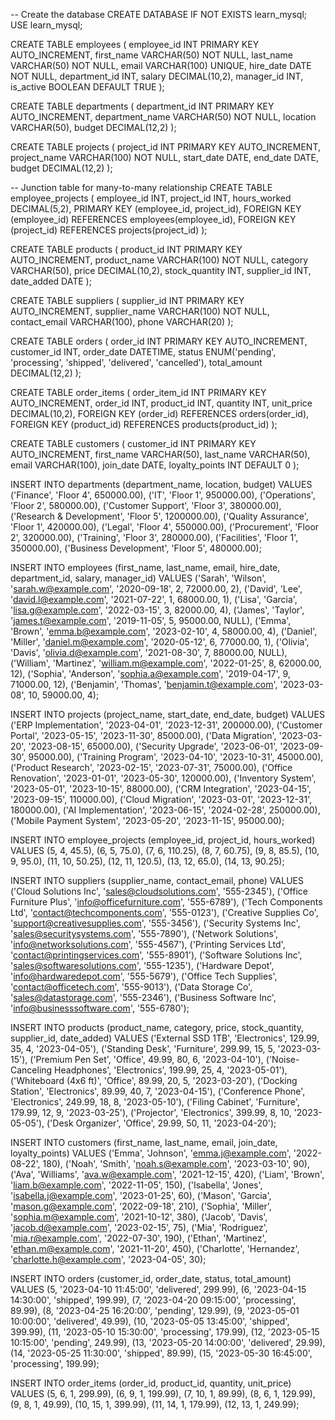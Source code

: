 -- Create the database CREATE DATABASE IF NOT EXISTS learn_mysql; USE learn_mysql;

CREATE TABLE employees ( employee_id INT PRIMARY KEY AUTO_INCREMENT, first_name VARCHAR(50) NOT NULL, last_name VARCHAR(50) NOT NULL, email VARCHAR(100) UNIQUE, hire_date DATE NOT NULL, department_id INT, salary DECIMAL(10,2), manager_id INT, is_active BOOLEAN DEFAULT TRUE );

CREATE TABLE departments ( department_id INT PRIMARY KEY AUTO_INCREMENT, department_name VARCHAR(50) NOT NULL, location VARCHAR(50), budget DECIMAL(12,2) );

CREATE TABLE projects ( project_id INT PRIMARY KEY AUTO_INCREMENT, project_name VARCHAR(100) NOT NULL, start_date DATE, end_date DATE, budget DECIMAL(12,2) );

-- Junction table for many-to-many relationship CREATE TABLE employee_projects ( employee_id INT, project_id INT, hours_worked DECIMAL(5,2), PRIMARY KEY (employee_id, project_id), FOREIGN KEY (employee_id) REFERENCES employees(employee_id), FOREIGN KEY (project_id) REFERENCES projects(project_id) );

CREATE TABLE products ( product_id INT PRIMARY KEY AUTO_INCREMENT, product_name VARCHAR(100) NOT NULL, category VARCHAR(50), price DECIMAL(10,2), stock_quantity INT, supplier_id INT, date_added DATE );

CREATE TABLE suppliers ( supplier_id INT PRIMARY KEY AUTO_INCREMENT, supplier_name VARCHAR(100) NOT NULL, contact_email VARCHAR(100), phone VARCHAR(20) );

CREATE TABLE orders ( order_id INT PRIMARY KEY AUTO_INCREMENT, customer_id INT, order_date DATETIME, status ENUM('pending', 'processing', 'shipped', 'delivered', 'cancelled'), total_amount DECIMAL(12,2) );

CREATE TABLE order_items ( order_item_id INT PRIMARY KEY AUTO_INCREMENT, order_id INT, product_id INT, quantity INT, unit_price DECIMAL(10,2), FOREIGN KEY (order_id) REFERENCES orders(order_id), FOREIGN KEY (product_id) REFERENCES products(product_id) );

CREATE TABLE customers ( customer_id INT PRIMARY KEY AUTO_INCREMENT, first_name VARCHAR(50), last_name VARCHAR(50), email VARCHAR(100), join_date DATE, loyalty_points INT DEFAULT 0 );

INSERT INTO departments (department_name, location, budget) VALUES ('Finance', 'Floor 4', 650000.00), ('IT', 'Floor 1', 950000.00), ('Operations', 'Floor 2', 580000.00), ('Customer Support', 'Floor 3', 380000.00), ('Research & Development', 'Floor 5', 1200000.00), ('Quality Assurance', 'Floor 1', 420000.00), ('Legal', 'Floor 4', 550000.00), ('Procurement', 'Floor 2', 320000.00), ('Training', 'Floor 3', 280000.00), ('Facilities', 'Floor 1', 350000.00), ('Business Development', 'Floor 5', 480000.00);

INSERT INTO employees (first_name, last_name, email, hire_date, department_id, salary, manager_id) VALUES ('Sarah', 'Wilson', 'sarah.w@example.com', '2020-09-18', 2, 72000.00, 2), ('David', 'Lee', 'david.l@example.com', '2021-07-22', 1, 68000.00, 1), ('Lisa', 'Garcia', 'lisa.g@example.com', '2022-03-15', 3, 82000.00, 4), ('James', 'Taylor', 'james.t@example.com', '2019-11-05', 5, 95000.00, NULL), ('Emma', 'Brown', 'emma.b@example.com', '2023-02-10', 4, 58000.00, 4), ('Daniel', 'Miller', 'daniel.m@example.com', '2020-05-12', 6, 77000.00, 1), ('Olivia', 'Davis', 'olivia.d@example.com', '2021-08-30', 7, 88000.00, NULL), ('William', 'Martinez', 'william.m@example.com', '2022-01-25', 8, 62000.00, 12), ('Sophia', 'Anderson', 'sophia.a@example.com', '2019-04-17', 9, 71000.00, 12), ('Benjamin', 'Thomas', 'benjamin.t@example.com', '2023-03-08', 10, 59000.00, 4);

INSERT INTO projects (project_name, start_date, end_date, budget) VALUES ('ERP Implementation', '2023-04-01', '2023-12-31', 200000.00), ('Customer Portal', '2023-05-15', '2023-11-30', 85000.00), ('Data Migration', '2023-03-20', '2023-08-15', 65000.00), ('Security Upgrade', '2023-06-01', '2023-09-30', 95000.00), ('Training Program', '2023-04-10', '2023-10-31', 45000.00), ('Product Research', '2023-02-15', '2023-07-31', 75000.00), ('Office Renovation', '2023-01-01', '2023-05-30', 120000.00), ('Inventory System', '2023-05-01', '2023-10-15', 88000.00), ('CRM Integration', '2023-04-15', '2023-09-15', 110000.00), ('Cloud Migration', '2023-03-01', '2023-12-31', 180000.00), ('AI Implementation', '2023-06-15', '2024-02-28', 250000.00), ('Mobile Payment System', '2023-05-20', '2023-11-15', 95000.00);

INSERT INTO employee_projects (employee_id, project_id, hours_worked) VALUES (5, 4, 45.5), (6, 5, 75.0), (7, 6, 110.25), (8, 7, 60.75), (9, 8, 85.5), (10, 9, 95.0), (11, 10, 50.25), (12, 11, 120.5), (13, 12, 65.0), (14, 13, 90.25);

INSERT INTO suppliers (supplier_name, contact_email, phone) VALUES ('Cloud Solutions Inc', 'sales@cloudsolutions.com', '555-2345'), ('Office Furniture Plus', 'info@officefurniture.com', '555-6789'), ('Tech Components Ltd', 'contact@techcomponents.com', '555-0123'), ('Creative Supplies Co', 'support@creativesupplies.com', '555-3456'), ('Security Systems Inc', 'sales@securitysystems.com', '555-7890'), ('Network Solutions', 'info@networksolutions.com', '555-4567'), ('Printing Services Ltd', 'contact@printingservices.com', '555-8901'), ('Software Solutions Inc', 'sales@softwaresolutions.com', '555-1235'), ('Hardware Depot', 'info@hardwaredepot.com', '555-5679'), ('Office Tech Supplies', 'contact@officetech.com', '555-9013'), ('Data Storage Co', 'sales@datastorage.com', '555-2346'), ('Business Software Inc', 'info@businesssoftware.com', '555-6780');

INSERT INTO products (product_name, category, price, stock_quantity, supplier_id, date_added) VALUES ('External SSD 1TB', 'Electronics', 129.99, 35, 4, '2023-04-05'), ('Standing Desk', 'Furniture', 299.99, 15, 5, '2023-03-15'), ('Premium Pen Set', 'Office', 49.99, 80, 6, '2023-04-10'), ('Noise-Canceling Headphones', 'Electronics', 199.99, 25, 4, '2023-05-01'), ('Whiteboard (4x6 ft)', 'Office', 89.99, 20, 5, '2023-03-20'), ('Docking Station', 'Electronics', 89.99, 40, 7, '2023-04-15'), ('Conference Phone', 'Electronics', 249.99, 18, 8, '2023-05-10'), ('Filing Cabinet', 'Furniture', 179.99, 12, 9, '2023-03-25'), ('Projector', 'Electronics', 399.99, 8, 10, '2023-05-05'), ('Desk Organizer', 'Office', 29.99, 50, 11, '2023-04-20');

INSERT INTO customers (first_name, last_name, email, join_date, loyalty_points) VALUES ('Emma', 'Johnson', 'emma.j@example.com', '2022-08-22', 180), ('Noah', 'Smith', 'noah.s@example.com', '2023-03-10', 90), ('Ava', 'Williams', 'ava.w@example.com', '2021-12-15', 420), ('Liam', 'Brown', 'liam.b@example.com', '2022-11-05', 150), ('Isabella', 'Jones', 'isabella.j@example.com', '2023-01-25', 60), ('Mason', 'Garcia', 'mason.g@example.com', '2022-09-18', 210), ('Sophia', 'Miller', 'sophia.m@example.com', '2021-10-12', 380), ('Jacob', 'Davis', 'jacob.d@example.com', '2023-02-15', 75), ('Mia', 'Rodriguez', 'mia.r@example.com', '2022-07-30', 190), ('Ethan', 'Martinez', 'ethan.m@example.com', '2021-11-20', 450), ('Charlotte', 'Hernandez', 'charlotte.h@example.com', '2023-04-05', 30);

INSERT INTO orders (customer_id, order_date, status, total_amount) VALUES (5, '2023-04-10 11:45:00', 'delivered', 299.99), (6, '2023-04-15 14:30:00', 'shipped', 199.99), (7, '2023-04-20 09:15:00', 'processing', 89.99), (8, '2023-04-25 16:20:00', 'pending', 129.99), (9, '2023-05-01 10:00:00', 'delivered', 49.99), (10, '2023-05-05 13:45:00', 'shipped', 399.99), (11, '2023-05-10 15:30:00', 'processing', 179.99), (12, '2023-05-15 10:15:00', 'pending', 249.99), (13, '2023-05-20 14:00:00', 'delivered', 29.99), (14, '2023-05-25 11:30:00', 'shipped', 89.99), (15, '2023-05-30 16:45:00', 'processing', 199.99);

INSERT INTO order_items (order_id, product_id, quantity, unit_price) VALUES (5, 6, 1, 299.99), (6, 9, 1, 199.99), (7, 10, 1, 89.99), (8, 6, 1, 129.99), (9, 8, 1, 49.99), (10, 15, 1, 399.99), (11, 14, 1, 179.99), (12, 13, 1, 249.99);
